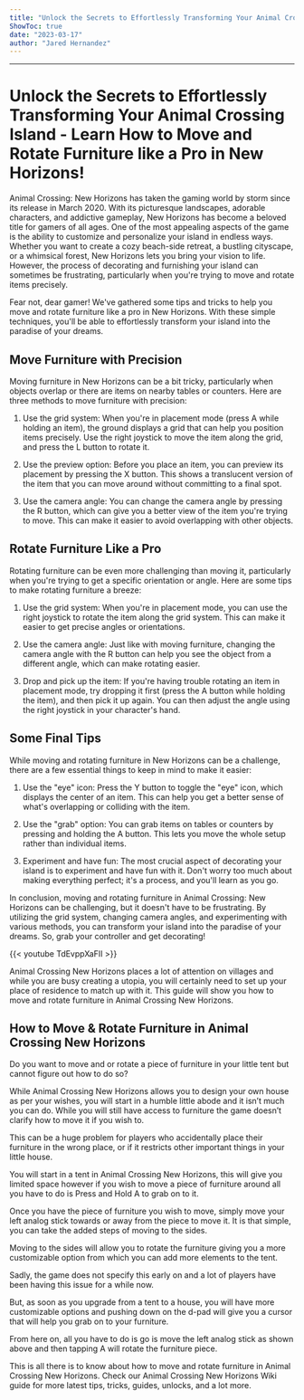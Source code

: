 ```yaml
---
title: "Unlock the Secrets to Effortlessly Transforming Your Animal Crossing Island - Learn How to Move and Rotate Furniture like a Pro in New Horizons!"
ShowToc: true 
date: "2023-03-17"
author: "Jared Hernandez"
---
```

*****
# Unlock the Secrets to Effortlessly Transforming Your Animal Crossing Island - Learn How to Move and Rotate Furniture like a Pro in New Horizons! 

Animal Crossing: New Horizons has taken the gaming world by storm since its release in March 2020. With its picturesque landscapes, adorable characters, and addictive gameplay, New Horizons has become a beloved title for gamers of all ages. One of the most appealing aspects of the game is the ability to customize and personalize your island in endless ways. Whether you want to create a cozy beach-side retreat, a bustling cityscape, or a whimsical forest, New Horizons lets you bring your vision to life. However, the process of decorating and furnishing your island can sometimes be frustrating, particularly when you're trying to move and rotate items precisely. 

Fear not, dear gamer! We've gathered some tips and tricks to help you move and rotate furniture like a pro in New Horizons. With these simple techniques, you'll be able to effortlessly transform your island into the paradise of your dreams. 

## Move Furniture with Precision 

Moving furniture in New Horizons can be a bit tricky, particularly when objects overlap or there are items on nearby tables or counters. Here are three methods to move furniture with precision: 

1. Use the grid system: When you're in placement mode (press A while holding an item), the ground displays a grid that can help you position items precisely. Use the right joystick to move the item along the grid, and press the L button to rotate it. 

2. Use the preview option: Before you place an item, you can preview its placement by pressing the X button. This shows a translucent version of the item that you can move around without committing to a final spot. 

3. Use the camera angle: You can change the camera angle by pressing the R button, which can give you a better view of the item you're trying to move. This can make it easier to avoid overlapping with other objects. 

## Rotate Furniture Like a Pro 

Rotating furniture can be even more challenging than moving it, particularly when you're trying to get a specific orientation or angle. Here are some tips to make rotating furniture a breeze: 

1. Use the grid system: When you're in placement mode, you can use the right joystick to rotate the item along the grid system. This can make it easier to get precise angles or orientations. 

2. Use the camera angle: Just like with moving furniture, changing the camera angle with the R button can help you see the object from a different angle, which can make rotating easier. 

3. Drop and pick up the item: If you're having trouble rotating an item in placement mode, try dropping it first (press the A button while holding the item), and then pick it up again. You can then adjust the angle using the right joystick in your character's hand. 

## Some Final Tips 

While moving and rotating furniture in New Horizons can be a challenge, there are a few essential things to keep in mind to make it easier: 

1. Use the "eye" icon: Press the Y button to toggle the "eye" icon, which displays the center of an item. This can help you get a better sense of what's overlapping or colliding with the item. 

2. Use the "grab" option: You can grab items on tables or counters by pressing and holding the A button. This lets you move the whole setup rather than individual items. 

3. Experiment and have fun: The most crucial aspect of decorating your island is to experiment and have fun with it. Don't worry too much about making everything perfect; it's a process, and you'll learn as you go. 

In conclusion, moving and rotating furniture in Animal Crossing: New Horizons can be challenging, but it doesn't have to be frustrating. By utilizing the grid system, changing camera angles, and experimenting with various methods, you can transform your island into the paradise of your dreams. So, grab your controller and get decorating!

{{< youtube TdEvppXaFII >}} 



Animal Crossing New Horizons places a lot of attention on villages and while you are busy creating a utopia, you will certainly need to set up your place of residence to match up with it. This guide will show you how to move and rotate furniture in Animal Crossing New Horizons.
 
## How to Move & Rotate Furniture in Animal Crossing New Horizons
 
Do you want to move and or rotate a piece of furniture in your little tent but cannot figure out how to do so?
 
While Animal Crossing New Horizons allows you to design your own house as per your wishes, you will start in a humble little abode and it isn’t much you can do. While you will still have access to furniture the game doesn’t clarify how to move it if you wish to.
 
This can be a huge problem for players who accidentally place their furniture in the wrong place, or if it restricts other important things in your little house.
 
You will start in a tent in Animal Crossing New Horizons, this will give you limited space however if you wish to move a piece of furniture around all you have to do is Press and Hold A to grab on to it.
 
Once you have the piece of furniture you wish to move, simply move your left analog stick towards or away from the piece to move it. It is that simple, you can take the added steps of moving to the sides.
 
Moving to the sides will allow you to rotate the furniture giving you a more customizable option from which you can add more elements to the tent.
 
Sadly, the game does not specify this early on and a lot of players have been having this issue for a while now.
 
But, as soon as you upgrade from a tent to a house, you will have more customizable options and pushing down on the d-pad will give you a cursor that will help you grab on to your furniture.
 
From here on, all you have to do is go is move the left analog stick as shown above and then tapping A will rotate the furniture piece.
 
This is all there is to know about how to move and rotate furniture in Animal Crossing New Horizons. Check our Animal Crossing New Horizons Wiki guide for more latest tips, tricks, guides, unlocks, and a lot more.




